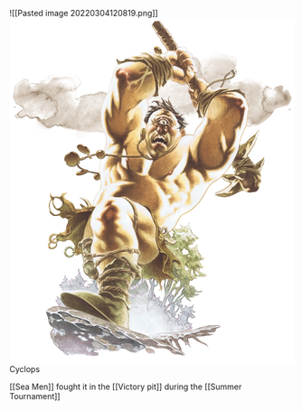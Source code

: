 ![[Pasted image 20220304120819.png]]
<img src="/assets/Pasted image 20220304120819.png"/>
Cyclops

[[Sea Men]] fought it in the [[Victory pit]] during the [[Summer Tournament]]

